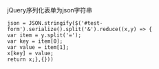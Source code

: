 jQuery序列化表单为json字符串

```
json = JSON.stringify($('#test-form').serialize().split('&').reduce((x,y) => {
var item = y.split('=');
var key = item[0];
var value = item[1];
x[key] = value;
return x;},{}))
```



